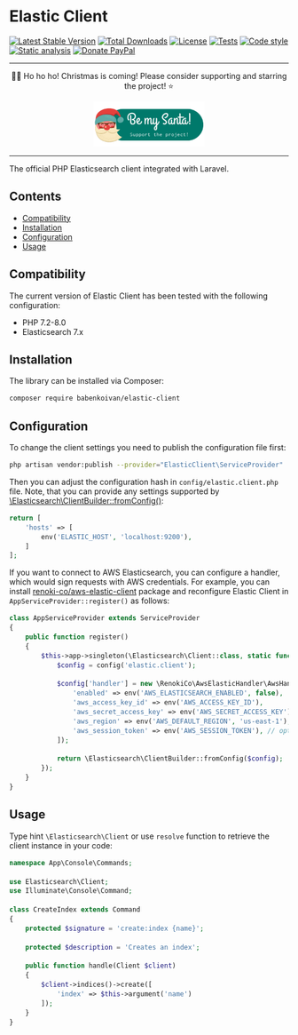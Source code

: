 # Elastic Client

[![Latest Stable Version](https://poser.pugx.org/babenkoivan/elastic-client/v/stable)](https://packagist.org/packages/babenkoivan/elastic-client)
[![Total Downloads](https://poser.pugx.org/babenkoivan/elastic-client/downloads)](https://packagist.org/packages/babenkoivan/elastic-client)
[![License](https://poser.pugx.org/babenkoivan/elastic-client/license)](https://packagist.org/packages/babenkoivan/elastic-client)
[![Tests](https://github.com/babenkoivan/elastic-client/workflows/Tests/badge.svg)](https://github.com/babenkoivan/elastic-client/actions?query=workflow%3ATests)
[![Code style](https://github.com/babenkoivan/elastic-client/workflows/Code%20style/badge.svg)](https://github.com/babenkoivan/elastic-client/actions?query=workflow%3A%22Code+style%22)
[![Static analysis](https://github.com/babenkoivan/elastic-client/workflows/Static%20analysis/badge.svg)](https://github.com/babenkoivan/elastic-client/actions?query=workflow%3A%22Static+analysis%22)
[![Donate PayPal](https://img.shields.io/badge/donate-paypal-blue)](https://paypal.me/babenkoi)

---

<p align="center">
    🎅🏻 Ho ho ho! Christmas is coming! Please consider supporting and starring the project! ⭐️
</p>

<p align="center">
    <a href="https://ko-fi.com/ivanbabenko" target="_blank"><img src="support.png" alt="Support the project!" height="80"></a>
</p>

---

The official PHP Elasticsearch client integrated with Laravel.

## Contents

* [Compatibility](#compatibility)
* [Installation](#installation) 
* [Configuration](#configuration)
* [Usage](#usage)

## Compatibility

The current version of Elastic Client has been tested with the following configuration:

* PHP 7.2-8.0
* Elasticsearch 7.x

## Installation

The library can be installed via Composer:

```bash
composer require babenkoivan/elastic-client
```

## Configuration

To change the client settings you need to publish the configuration file first:

```bash
php artisan vendor:publish --provider="ElasticClient\ServiceProvider"
```

Then you can adjust the configuration hash in `config/elastic.client.php` file. Note, that you can provide any 
settings supported by [\Elasticsearch\ClientBuilder::fromConfig()](https://www.elastic.co/guide/en/elasticsearch/client/php-api/current/endpoint-closure.html#config-hash):

```php
return [
    'hosts' => [
        env('ELASTIC_HOST', 'localhost:9200'),
    ]
];
``` 

If you want to connect to AWS Elasticsearch, you can configure a handler, which would sign requests with AWS credentials. 
For example, you can install [renoki-co/aws-elastic-client](https://github.com/renoki-co/aws-elastic-client) package and 
reconfigure Elastic Client in `AppServiceProvider::register()` as follows:

```php
class AppServiceProvider extends ServiceProvider
{
    public function register()
    {
        $this->app->singleton(\Elasticsearch\Client::class, static function () {
            $config = config('elastic.client');

            $config['handler'] = new \RenokiCo\AwsElasticHandler\AwsHandler([
                'enabled' => env('AWS_ELASTICSEARCH_ENABLED', false),
                'aws_access_key_id' => env('AWS_ACCESS_KEY_ID'),
                'aws_secret_access_key' => env('AWS_SECRET_ACCESS_KEY'),
                'aws_region' => env('AWS_DEFAULT_REGION', 'us-east-1'),
                'aws_session_token' => env('AWS_SESSION_TOKEN'), // optional
            ]);

            return \Elasticsearch\ClientBuilder::fromConfig($config);
        });
    }
}
```

## Usage

Type hint `\Elasticsearch\Client` or use `resolve` function to retrieve the client instance in your code:

```php
namespace App\Console\Commands;

use Elasticsearch\Client;
use Illuminate\Console\Command;

class CreateIndex extends Command
{
    protected $signature = 'create:index {name}';

    protected $description = 'Creates an index';

    public function handle(Client $client)
    {
        $client->indices()->create([
            'index' => $this->argument('name')
        ]);
    }
}
```
